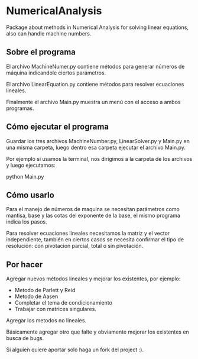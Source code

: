 NumericalAnalysis
=================

Package about methods in Numerical Analysis for solving linear equations, also can handle machine numbers.

Sobre el programa
-----------------

El archivo MachineNumer.py contiene métodos para generar números de máquina indicandole ciertos parámetros.

El archivo LinearEquation.py contiene métodos para resolver ecuaciones lineales.

Finalmente el archivo Main.py muestra un menú con el acceso a ambos programas.

Cómo ejecutar el programa
------------------------

Guardar los tres archivos MachineNumber.py, LinearSolver.py y Main.py en una misma carpeta, luego 
dentro esa carpeta ejecutar el archivo Main.py.

Por ejemplo si usamos la terminal, nos dirigimos a la carpeta de los archivos y luego ejecutamos:

python Main.py

Cómo usarlo
-------------

Para el manejo de números de maquina se necesitan parámetros como mantisa, base y las cotas del exponente 
de la base, el mismo programa indica los pasos.

Para resolver ecuaciones lineales necesitamos la matriz y el vector independiente, también en ciertos 
casos se necesita confirmar el tipo de resolución: con pivotacion parcial, total o sin pivotación.

Por hacer
---------

Agregar nuevos métodos lineales y mejorar los existentes, por ejemplo:

- Metodo de Parlett y Reid
- Metodo de Aasen
- Completar el tema de condicionamiento
- Trabajar con matrices singulares.

Agregar los metodos no lineales.

Básicamente agregar otro que falte y obviamente mejorar los existentes en busca de bugs.

Si alguien quiere aportar solo haga un fork del project :).

